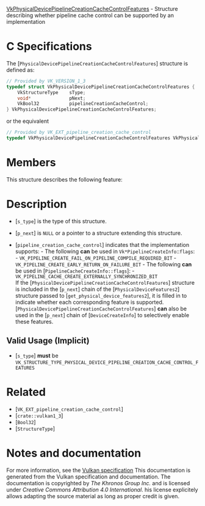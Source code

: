[VkPhysicalDevicePipelineCreationCacheControlFeatures](https://www.khronos.org/registry/vulkan/specs/1.3-extensions/man/html/VkPhysicalDevicePipelineCreationCacheControlFeatures.html) - Structure describing whether pipeline cache control can be supported by an implementation

# C Specifications
The [`PhysicalDevicePipelineCreationCacheControlFeatures`] structure is
defined as:
```c
// Provided by VK_VERSION_1_3
typedef struct VkPhysicalDevicePipelineCreationCacheControlFeatures {
    VkStructureType    sType;
    void*              pNext;
    VkBool32           pipelineCreationCacheControl;
} VkPhysicalDevicePipelineCreationCacheControlFeatures;
```
or the equivalent
```c
// Provided by VK_EXT_pipeline_creation_cache_control
typedef VkPhysicalDevicePipelineCreationCacheControlFeatures VkPhysicalDevicePipelineCreationCacheControlFeaturesEXT;
```

# Members
This structure describes the following feature:

# Description
- [`s_type`] is the type of this structure.
- [`p_next`] is `NULL` or a pointer to a structure extending this structure.

- [`pipeline_creation_cache_control`] indicates that the implementation supports:  - The following  **can**  be used in `Vk*PipelineCreateInfo`::`flags`:   - `VK_PIPELINE_CREATE_FAIL_ON_PIPELINE_COMPILE_REQUIRED_BIT`   - `VK_PIPELINE_CREATE_EARLY_RETURN_ON_FAILURE_BIT`   - The following  **can**  be used in [`PipelineCacheCreateInfo::flags`]:   - `VK_PIPELINE_CACHE_CREATE_EXTERNALLY_SYNCHRONIZED_BIT`  
If the [`PhysicalDevicePipelineCreationCacheControlFeatures`] structure is included in the [`p_next`] chain of the
[`PhysicalDeviceFeatures2`] structure passed to
[`get_physical_device_features2`], it is filled in to indicate whether each
corresponding feature is supported.
[`PhysicalDevicePipelineCreationCacheControlFeatures`] **can**  also be used in the [`p_next`] chain of
[`DeviceCreateInfo`] to selectively enable these features.
## Valid Usage (Implicit)
-  [`s_type`] **must**  be `VK_STRUCTURE_TYPE_PHYSICAL_DEVICE_PIPELINE_CREATION_CACHE_CONTROL_FEATURES`

# Related
- [`VK_EXT_pipeline_creation_cache_control`]
- [`crate::vulkan1_3`]
- [`Bool32`]
- [`StructureType`]

# Notes and documentation
For more information, see the [Vulkan specification](https://www.khronos.org/registry/vulkan/specs/1.3-extensions/html/vkspec.html)
This documentation is generated from the Vulkan specification and documentation.
The documentation is copyrighted by *The Khronos Group Inc.* and is licensed under *Creative Commons Attribution 4.0 International*.
his license explicitely allows adapting the source material as long as proper credit is given.
        